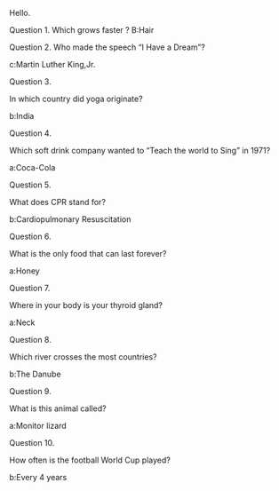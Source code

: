 Hello.

Question 1.
Which grows faster ?
B:Hair
 

Question 2.
 Who made the speech “I Have a Dream”?
   

c:Martin Luther King,Jr.


 
 Question 3.


In which country did yoga originate?



 b:India






Question 4.




Which soft drink company wanted to “Teach the world to Sing” in  1971?



a:Coca-Cola







Question 5.



What does CPR stand for?


b:Cardiopulmonary Resuscitation







Question 6.





What is the only food that can last forever?






a:Honey






Question 7.




Where in your body is your thyroid gland?





a:Neck






Question 8.



Which river crosses the most countries?





b:The Danube 






Question 9.







What is this animal called?





a:Monitor lizard







Question 10.




How often is the football World Cup played?





b:Every 4 years





